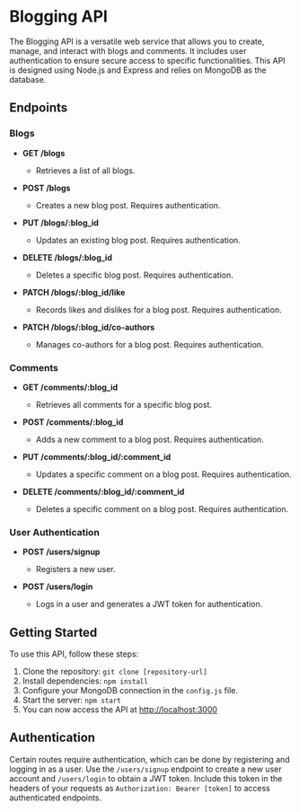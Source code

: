 # Blogging API

The Blogging API is a versatile web service that allows you to create, manage, and interact with blogs and comments. It includes user authentication to ensure secure access to specific functionalities. This API is designed using Node.js and Express and relies on MongoDB as the database.

## Endpoints

### Blogs

- **GET /blogs**

  - Retrieves a list of all blogs.

- **POST /blogs**

  - Creates a new blog post. Requires authentication.

- **PUT /blogs/:blog_id**

  - Updates an existing blog post. Requires authentication.

- **DELETE /blogs/:blog_id**

  - Deletes a specific blog post. Requires authentication.

- **PATCH /blogs/:blog_id/like**

  - Records likes and dislikes for a blog post. Requires authentication.

- **PATCH /blogs/:blog_id/co-authors**
  - Manages co-authors for a blog post. Requires authentication.

### Comments

- **GET /comments/:blog_id**

  - Retrieves all comments for a specific blog post.

- **POST /comments/:blog_id**

  - Adds a new comment to a blog post. Requires authentication.

- **PUT /comments/:blog_id/:comment_id**

  - Updates a specific comment on a blog post. Requires authentication.

- **DELETE /comments/:blog_id/:comment_id**
  - Deletes a specific comment on a blog post. Requires authentication.

### User Authentication

- **POST /users/signup**

  - Registers a new user.

- **POST /users/login**
  - Logs in a user and generates a JWT token for authentication.

## Getting Started

To use this API, follow these steps:

1. Clone the repository: `git clone [repository-url]`
2. Install dependencies: `npm install`
3. Configure your MongoDB connection in the `config.js` file.
4. Start the server: `npm start`
5. You can now access the API at [http://localhost:3000](http://localhost:3000)

## Authentication

Certain routes require authentication, which can be done by registering and logging in as a user. Use the `/users/signup` endpoint to create a new user account and `/users/login` to obtain a JWT token. Include this token in the headers of your requests as `Authorization: Bearer [token]` to access authenticated endpoints.
